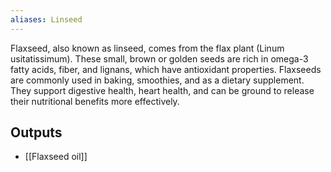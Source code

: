 ```yaml
---
aliases: Linseed
---
```

Flaxseed, also known as linseed, comes from the flax plant (Linum usitatissimum). These small, brown or golden seeds are rich in omega-3 fatty acids, fiber, and lignans, which have antioxidant properties. Flaxseeds are commonly used in baking, smoothies, and as a dietary supplement. They support digestive health, heart health, and can be ground to release their nutritional benefits more effectively.
## Outputs
- [[Flaxseed oil]]